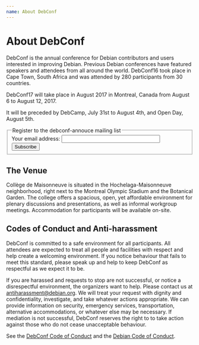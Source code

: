 ```yaml
---
name: About DebConf
---
```

About DebConf
=============

DebConf is the annual conference for Debian contributors and
users interested in improving Debian. Previous Debian conferences have featured
speakers and attendees from all around the world. DebConf16 took place in Cape
Town, South Africa and was attended by 280 participants from 30 countries.

DebConf17 will take place in August 2017 in Montreal, Canada from August 6 to
August 12, 2017.

It will be preceded by DebCamp, July 31st to August 4th, and Open Day, August
5th.

<form method="POST" action="https://lists.debconf.org/mailman/subscribe/debconf-announce">
  <fieldset>
    <legend>Register to the debconf-annouce mailing list</legend>
    <label for="email">Your email address:</label>
    <input name="email" size="30" value="" type="Text">
    <input name="email-button" value="Subscribe" type="Submit">
  </fieldset>
</form>

The Venue
---------

Collège de Maisonneuve is situated in the Hochelaga-Maisonneuve neighborhood,
right next to the Montreal Olympic Stadium and the Botanical Garden.
The college offers a spacious, open, yet affordable environment for plenary
discussions and presentations, as well as informal workgroup meetings.
Accommodation for participants will be available on-site.

Codes of Conduct and Anti-harassment
------------------------------------

DebConf is committed to a safe environment for all participants.
All attendees are expected to treat all people and facilities with respect
and help create a welcoming environment.
If you notice behaviour that fails to meet this standard, please speak up and
help to keep DebConf as respectful as we expect it to be.

If you are harassed and requests to stop are not successful, or notice a
disrespectful environment, the organizers want to help.
Please contact us at [antiharassment@debian.org][].
We will treat your request with dignity and confidentiality, investigate, and
take whatever actions appropriate. We can provide information on security,
emergency services, transportation, alternative accommodations, or whatever
else may be necessary.
If mediation is not successful, DebConf reserves the right to to take action
against those who do not cease unacceptable behaviour.

See the [DebConf Code of Conduct](https://debconf.org/codeofconduct.shtml) and
the [Debian Code of Conduct](https://www.debian.org/code_of_conduct).

[antiharassment@debian.org]: mailto:antiharassment@debian.org
